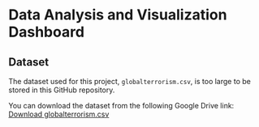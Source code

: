 # Data Analysis and Visualization Dashboard

## Dataset
The dataset used for this project, `globalterrorism.csv`, is too large to be stored in this GitHub repository.

You can download the dataset from the following Google Drive link:
[Download globalterrorism.csv](https://drive.google.com/file/d/1_16Wiz5IHYYDV5abqZhaARuJOtnMHELc/view?usp=sharing)
